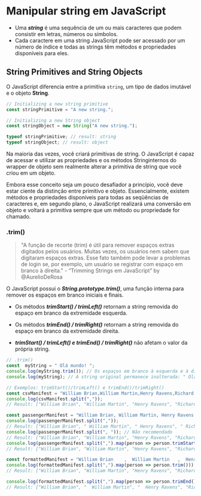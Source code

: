 # Manipular string em JavaScript

- Uma ***string*** é uma sequência de um ou mais caracteres que podem consistir em letras, números ou símbolos. 
- Cada caractere em uma string JavaScript pode ser acessado por um número de índice e todas as strings têm métodos e propriedades disponíveis para eles.

## String Primitives and String Objects

O JavaScript diferencia entre a primitiva `string`, um tipo de dados imutável e o objeto **String**.

```javascript
// Initializing a new string primitive
const stringPrimitive = "A new string.";

// Initializing a new String object
const stringObject = new String("A new string.");

typeof stringPrimitive; // result: string
typeof stringObject; // result: object
```

Na maioria das vezes, você criará primitivas de string. O JavaScript é capaz de acessar e utilizar as propriedades e os métodos Stringinternos do wrapper de objeto sem realmente alterar a primitiva de string que você criou em um objeto.

Embora esse conceito seja um pouco desafiador a princípio, você deve estar ciente da distinção entre primitivo e objeto. Essencialmente, existem métodos e propriedades disponíveis para todas as seqüências de caracteres e, em segundo plano, o JavaScript realizará uma conversão em objeto e voltará a primitiva sempre que um método ou propriedade for chamado.


### .trim()

> "A função de recorte (trim) é útil para remover espaços extras digitados pelos usuários. Muitas vezes, os usuários nem sabem que digitaram espaços extras. Esse fato também pode levar a problemas de login se, por exemplo, um usuário se registrar com espaço em branco à direita." - “Trimming Strings em JavaScript” by @AurelioDeRosa

O JavaScript possui o ***String.prototype.trim()***, uma função interna para remover os espaços em branco iniciais e finais.

- Os métodos ***trimStart() / trimLeft()*** retornam a string removida do espaço em branco da extremidade esquerda.

- Os métodos ***trimEnd() / trimRight()*** retornam a string removida do espaço em branco da extremidade direita.

- ***trimStart() / trimLeft() e trimEnd() / trimRight()*** não afetam o valor da própria string.

```javascript
// .trim()
const  myString = " Olá mundo! ";
console.log(myString.trim()); // Os espaços em branco à esquerda e à direita são removidos: "Olá mundo!"
console.log(myString); // A string original permanece inalterada: " Olá mundo! "

// Exemplos: trimStart()/trimLeft() e trimEnd()/trimRight()
const csvManifest = "William Brian,William Martin,Henry Ravens,Richard Knowles,Stephen Hopkins";
console.log(csvManifest.split(","));
// Result: ["William Brian", "William Martin", "Henry Ravens", "Richard Knowles", "Stephen Hopkins"]

const passengerManifest = "William Brian, William Martin, Henry Ravens, Richard Knowles, Stephen Hopkins";
console.log(passengerManifest.split(","));
// Result: ["William Brian", " William Martin", " Henry Ravens", " Richard Knowles", " Stephen Hopkins"]
console.log(passengerManifest.split(", ")); // Não recomendado
// Result: ["William Brian", "William Martin", "Henry Ravens", "Richard Knowles", "Stephen Hopkins"]
console.log(passengerManifest.split(",").map(person => person.trimStart())); // Retira somente whitespaces à esquerda
// Result: ["William Brian", "William Martin", "Henry Ravens", "Richard Knowles", "Stephen Hopkins"]

const formattedManifest = "William Brian    ,  William Martin   ,  Henry Ravens ,Richard Knowles   ,  Stephen Hopkins   ";
console.log(formattedManifest.split(",").map(person => person.trim())); // Retira os whitespaces
// Result: ["William Brian", "William Martin", "Henry Ravens", "Richard Knowles", "Stephen Hopkins"]

console.log(formattedManifest.split(",").map(person => person.trimEnd())); // Retira somente whitespaces à direita
// Result: ["William Brian", "  William Martin", "  Henry Ravens", "Richard Knowles", "  Stephen Hopkins"]
```
